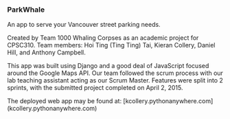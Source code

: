 ### ParkWhale ###
An app to serve your Vancouver street parking needs.

Created by Team 1000 Whaling Corpses as an academic project for CPSC310. 
Team members: Hoi Ting (Ting Ting) Tai, Kieran Collery, Daniel Hill, and Anthony Campbell. 

This app was built using Django and a good deal of JavaScript focused around the Google Maps API. Our team followed the scrum process with our lab teaching assistant acting as our Scrum Master. Features were split into 2 sprints, with the submitted project completed on April 2, 2015. 

The deployed web app may be found at: [kcollery.pythonanywhere.com] (kcollery.pythonanywhere.com)
